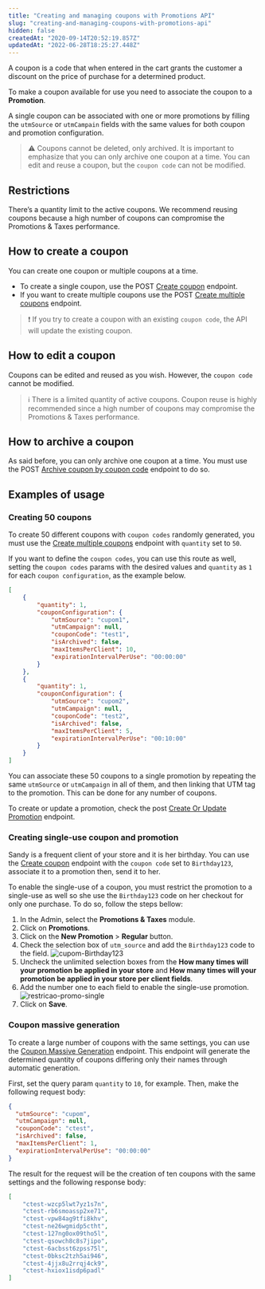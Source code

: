 ```yaml
---
title: "Creating and managing coupons with Promotions API"
slug: "creating-and-managing-coupons-with-promotions-api"
hidden: false
createdAt: "2020-09-14T20:52:19.857Z"
updatedAt: "2022-06-28T18:25:27.448Z"
---
```


A coupon is a code that when entered in the cart grants the customer a discount on the price of purchase for a determined product.

To make a coupon available for use you need to associate the coupon to a **Promotion**.

A single coupon can be associated with one or more promotions by filling the `utmSource` or `utmCampain` fields with the same values for both coupon and promotion configuration.

>⚠️ Coupons cannot be deleted, only archived. It is important to emphasize that you can only archive one coupon at a time. You can edit and reuse a coupon, but the `coupon code` can not be modified.

## Restrictions

There’s a quantity limit to the active coupons. We recommend reusing coupons because a high number of coupons can compromise the Promotions & Taxes performance.

## How to create a coupon

You can create one coupon or multiple coupons at a time.

- To create a single coupon, use the <span class="api pg-type type-post">POST</span> [Create coupon](https://developers.vtex.com/docs/api-reference/promotions-and-taxes-api#post-/api/rnb/pvt/coupon/) endpoint.
- If you want to create multiple coupons use the <span class="api pg-type type-post">POST</span> [Create multiple coupons](https://developers.vtex.com/docs/api-reference/promotions-and-taxes-api#post-/api/rnb/pvt/multiple-coupons) endpoint.

>❗ If you try to create a coupon with an existing `coupon code`, the API will update the existing coupon.

## How to edit a coupon

Coupons can be edited and reused as you wish. However, the `coupon code` cannot be modified.

>ℹ️ There is a limited quantity of active coupons. Coupon reuse is highly recommended since a high number of coupons may compromise the Promotions & Taxes performance.

## How to archive a coupon

As said before, you can only archive one coupon at a time. You must use the <span class="api pg-type type-post">POST</span> [Archive coupon by coupon code](https://developers.vtex.com/docs/api-reference/promotions-and-taxes-api#post-/api/rnb/pvt/archive/coupon/-couponCode-) endpoint to do so.

## Examples of usage

### Creating 50 coupons

To create 50 different coupons with `coupon codes` randomly generated, you must use the [Create multiple coupons](https://developers.vtex.com/docs/api-reference/promotions-and-taxes-api#post-/api/rnb/pvt/multiple-coupons) endpoint with `quantity` set to `50`.

If you want to define the `coupon codes`, you can use this route as well, setting the `coupon codes` params with the desired values and `quantity` as `1` for each `coupon configuration`, as the example below.

```json
[
    {
        "quantity": 1,
        "couponConfiguration": {
            "utmSource": "cupom1",
            "utmCampaign": null,
            "couponCode": "test1",
            "isArchived": false,
            "maxItemsPerClient": 10,
            "expirationIntervalPerUse": "00:00:00"
        }
    },
    {
        "quantity": 1,
        "couponConfiguration": {
            "utmSource": "cupom2",
            "utmCampaign": null,
            "couponCode": "test2",
            "isArchived": false,
            "maxItemsPerClient": 5,
            "expirationIntervalPerUse": "00:10:00"
        }
    }
]
```

You can associate these 50 coupons to a single promotion by repeating the same `utmSource` or `utmCampaign` in all of them, and then linking that UTM tag to the promotion. This can be done for any number of coupons.

To create or update a promotion, check the <span class="api pg-type type-post">post</span> [Create Or Update Promotion](https://developers.vtex.com/docs/api-reference/promotions-and-taxes-api#post-/api/rnb/pvt/calculatorconfiguration) endpoint.

### Creating single-use coupon and promotion

Sandy is a frequent client of your store and it is her birthday. You can use the [Create coupon](https://developers.vtex.com/docs/api-reference/promotions-and-taxes-api#post-/api/rnb/pvt/coupon/) endpoint with the `coupon code` set to `Birthday123`, associate it to a promotion then, send it to her.

To enable the single-use of a coupon, you must restrict the promotion to a single-use as well so she use the `Birthday123` code on her checkout for only one purchase. To do so, follow the steps bellow:

1. In the Admin, select the **Promotions & Taxes** module.
2. Click on **Promotions**.
3. Click on the **New Promotion** > **Regular** button.
4. Check the selection box of `utm_source` and add the `Birthday123` code to the field.
   ![cupom-Birthday123](https://cdn.jsdelivr.net/gh/vtexdocs/dev-portal-content@main/images/creating-and-managing-coupons-with-promotions-api-0.png)
5. Uncheck the unlimited selection boxes from the **How many times will your promotion be applied in your store** and **How many times will your promotion be applied in your store per client fields**.
6. Add the number one to each field to enable the single-use promotion.
   ![restricao-promo-single](https://cdn.jsdelivr.net/gh/vtexdocs/dev-portal-content@main/images/creating-and-managing-coupons-with-promotions-api-1.png)
7. Click on **Save**.

### Coupon massive generation

To create a large number of coupons with the same settings, you can use the [Coupon Massive Generation](https://developers.vtex.com/docs/api-reference/promotions-and-taxes-api#post-/api/rnb/pvt/coupons) endpoint. This endpoint will generate the determined quantity of coupons differing only their names through automatic generation.

First, set the query param `quantity` to `10`, for example. Then, make the following request body:

```json
{
  "utmSource": "cupom",
  "utmCampaign": null,
  "couponCode": "ctest",
  "isArchived": false,
  "maxItemsPerClient": 1,
  "expirationIntervalPerUse": "00:00:00"
}
```

The result for the request will be the creation of ten coupons with the same settings and the following response body:

```json
[
    "ctest-wzcp5lwt7yz1s7n",
    "ctest-rb6smoassp2xe71",
    "ctest-vpw84ag9tfi8khv",
    "ctest-ne26wgmidp5ctht",
    "ctest-127ng0ox09tho5l",
    "ctest-qsowch8c8s7jipo",
    "ctest-6acbsst6zpss75l",
    "ctest-0bksc2tzh5ai946",
    "ctest-4jjx8u2rrqj4ck9",
    "ctest-hxiox1isdp6padl"
]
```
